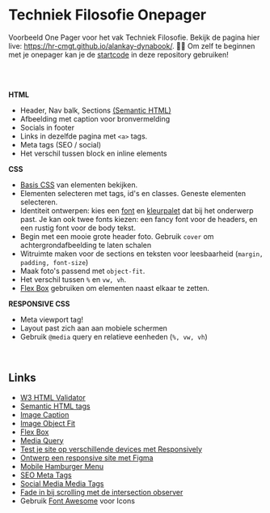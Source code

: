 # Techniek Filosofie Onepager

Voorbeeld One Pager voor het vak Techniek Filosofie. Bekijk de pagina hier live: https://hr-cmgt.github.io/alankay-dynabook/. 🤟😎 Om zelf te beginnen met je onepager kan je de [startcode](./startcode) in deze repository gebruiken!

<Br>
<Br>

**HTML**

- Header, Nav balk, Sections [(Semantic HTML)](https://www.w3schools.com/html/html5_semantic_elements.asp)
- Afbeelding met caption voor bronvermelding
- Socials in footer
- Links in dezelfde pagina met `<a>` tags.
- Meta tags (SEO / social)
- Het verschil tussen block en inline elements

**CSS**

- [Basis CSS](https://www.w3schools.com/cssref/css_default_values.asp) van elementen bekijken.
- Elementen selecteren met tags, id's en classes. Geneste elementen selecteren.
- Identiteit ontwerpen: kies een [font](https://fonts.google.com) en [kleurpalet](https://coolors.co) dat bij het onderwerp past. Je kan ook twee fonts kiezen: een fancy font voor de headers, en een rustig font voor de body tekst.
- Begin met een mooie grote header foto. Gebruik `cover` om achtergrondafbeelding te laten schalen
- Witruimte maken voor de sections en teksten voor leesbaarheid (`margin, padding, font-size`)
- Maak foto's passend met `object-fit`.
- Het verschil tussen `%` en `vw, vh`.
- [Flex Box](https://css-tricks.com/snippets/css/a-guide-to-flexbox/) gebruiken om elementen naast elkaar te zetten.

**RESPONSIVE CSS**

- Meta viewport tag!
- Layout past zich aan aan mobiele schermen
- Gebruik `@media` query en relatieve eenheden (`%, vw, vh`)

<br>

## Links

- [W3 HTML Validator](https://validator.w3.org)
- [Semantic HTML tags](https://www.w3schools.com/html/html5_semantic_elements.asp)
- [Image Caption](https://www.w3schools.com/tags/tag_figcaption.asp)
- [Image Object Fit](https://www.w3schools.com/css/css3_object-fit.asp)
- [Flex Box](https://css-tricks.com/snippets/css/a-guide-to-flexbox/)
- [Media Query](https://css-tricks.com/a-complete-guide-to-css-media-queries/)
- [Test je site op verschillende devices met Responsively](https://responsively.app)
- [Ontwerp een responsive site met Figma](https://www.figma.com)
- [Mobile Hamburger Menu](https://www.w3schools.com/howto/howto_js_mobile_navbar.asp)
- [SEO Meta Tags](https://www.searchenginewatch.com/2018/04/04/a-quick-and-easy-guide-to-meta-tags-in-seo/)
- [Social Media Media Tags](https://www.kontentino.com/blog/social-media-meta-tags-a-complete-guide/)
- [Fade in bij scrolling met de intersection observer](https://dev.to/jslim/fading-up-sections-using-intersection-observer-3fhj)
- Gebruik [Font Awesome](https://fontawesome.com) voor Icons

